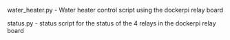 water_heater.py - Water heater control script using the dockerpi relay board

status.py - status script for the status of the 4 relays in the dockerpi relay board
